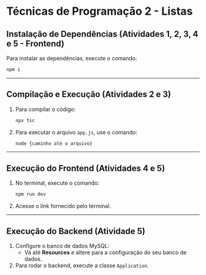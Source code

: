 # Técnicas de Programação 2 - Listas

## Instalação de Dependências (Atividades 1, 2, 3, 4 e 5 - Frontend)
Para instalar as dependências, execute o comando:

```bash
npm i
```

---

## Compilação e Execução (Atividades 2 e 3)
1. Para compilar o código:
   ```bash
   npx tsc
   ```
2. Para executar o arquivo `app.js`, use o comando:
   ```bash
   node {caminho até o arquivo}
   ```

---

## Execução do Frontend (Atividades 4 e 5)
1. No terminal, execute o comando:
   ```bash
   npm run dev
   ```
2. Acesse o link fornecido pelo terminal.

---

## Execução do Backend (Atividade 5)
1. Configure o banco de dados MySQL:
   - Vá até **Resources** e altere para a configuração do seu banco de dados.
2. Para rodar o backend, execute a classe `Application`.

